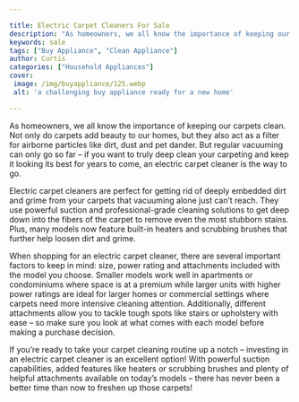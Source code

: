 ```yaml
---

title: Electric Carpet Cleaners For Sale
description: "As homeowners, we all know the importance of keeping our carpets clean. Not only do carpets add beauty to our homes, but they also...you wont regret reading on"
keywords: sale
tags: ["Buy Appliance", "Clean Appliance"]
author: Curtis
categories: ["Household Appliances"]
cover: 
 image: /img/buyappliance/125.webp
 alt: 'a challenging buy appliance ready for a new home'

---
```


As homeowners, we all know the importance of keeping our carpets clean. Not only do carpets add beauty to our homes, but they also act as a filter for airborne particles like dirt, dust and pet dander. But regular vacuuming can only go so far – if you want to truly deep clean your carpeting and keep it looking its best for years to come, an electric carpet cleaner is the way to go. 

Electric carpet cleaners are perfect for getting rid of deeply embedded dirt and grime from your carpets that vacuuming alone just can’t reach. They use powerful suction and professional-grade cleaning solutions to get deep down into the fibers of the carpet to remove even the most stubborn stains. Plus, many models now feature built-in heaters and scrubbing brushes that further help loosen dirt and grime. 

When shopping for an electric carpet cleaner, there are several important factors to keep in mind: size, power rating and attachments included with the model you choose. Smaller models work well in apartments or condominiums where space is at a premium while larger units with higher power ratings are ideal for larger homes or commercial settings where carpets need more intensive cleaning attention. Additionally, different attachments allow you to tackle tough spots like stairs or upholstery with ease – so make sure you look at what comes with each model before making a purchase decision. 

If you’re ready to take your carpet cleaning routine up a notch – investing in an electric carpet cleaner is an excellent option! With powerful suction capabilities, added features like heaters or scrubbing brushes and plenty of helpful attachments available on today’s models – there has never been a better time than now to freshen up those carpets!

